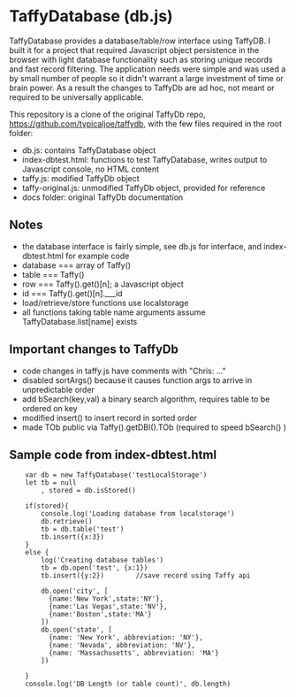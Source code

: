 # TaffyDatabase (db.js)

TaffyDatabase provides a database/table/row interface using TaffyDB. 
I built it for a project that required Javascript object persistence in the browser
with light database functionality such as storing unique records and fast record filtering. 
The application needs were simple and was used a by small number of people so it didn't warrant 
a large investment of time or brain power.  As a result the changes to TaffyDb are ad hoc, not 
meant or required to be universally applicable.

This repository is a clone of the original TaffyDb repo, https://github.com/typicaljoe/taffydb, with the few files required in the root folder:  
 - db.js: contains TaffyDatabase object  
 - index-dbtest.html: functions to test TaffyDatabase, writes output to Javascript console, no HTML content  
 - taffy.js: modified TaffyDb object  
 - taffy-original.js: unmodified TaffyDb object, provided for reference  
 - docs folder: original TaffyDb documentation
  
##	Notes  
 - the database interface is fairly simple, see db.js for interface, and index-dbtest.html for example code
 - database === array of Taffy()  
 - table === Taffy()  
 - row   === Taffy().get()[n]; a Javascript object  
 - id    === Taffy().get()[n].___id  
 - load/retrieve/store functions use localstorage  
 - all functions taking table name arguments assume TaffyDatabase.list[name] exists  
	
## Important changes to TaffyDb  
 - code changes in taffy.js have comments with "Chris: ..."  
 - disabled sortArgs() because it causes function args to arrive in unpredictable order  
 - add bSearch(key,val) a binary search algorithm, requires table to be ordered on key  
 - modified insert() to insert record in sorted order  
 - made TOb public via Taffy().getDBI().TOb (required to speed bSearch() )  

## Sample code from index-dbtest.html
```
	var db = new TaffyDatabase('testLocalStorage')
	let tb = null
		, stored = db.isStored()
	
	if(stored){
		console.log('Loading database from localstorage')
		db.retrieve()
		tb = db.table('test')
		tb.insert({x:3})	
	}
	else {
		log('Creating database tables')
		tb = db.open('test', {x:1})
		tb.insert({y:2})		//save record using Taffy api
	
		db.open('city', [
		  {name:'New York',state:'NY'},
		  {name:'Las Vegas',state:'NV'},
		  {name:'Boston',state:'MA'}
		])
		db.open('state', [
		  {name: 'New York', abbreviation: 'NY'},
		  {name: 'Nevada', abbreviation: 'NV'},
		  {name: 'Massachusetts', abbreviation: 'MA'}
		])
		
	}
	console.log('DB Length (or table count)', db.length)
```
